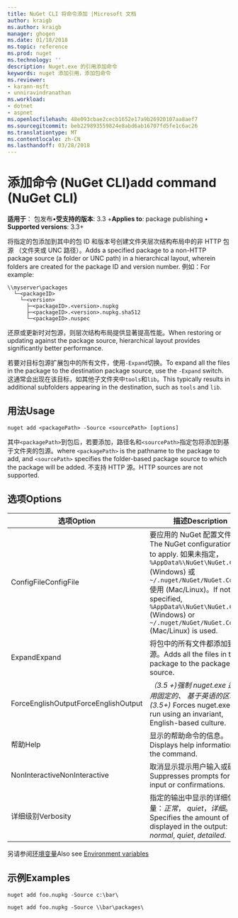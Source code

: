 ```yaml
---
title: NuGet CLI 将命令添加 |Microsoft 文档
author: kraigb
ms.author: kraigb
manager: ghogen
ms.date: 01/18/2018
ms.topic: reference
ms.prod: nuget
ms.technology: ''
description: Nuget.exe 的引用添加命令
keywords: nuget 添加引用，添加包命令
ms.reviewer:
- karann-msft
- unniravindranathan
ms.workload:
- dotnet
- aspnet
ms.openlocfilehash: 48e093cbae2cecb1652e17a9b26920107aa8aef7
ms.sourcegitcommit: beb229893559824e8abd6ab16707fd5fe1c6ac26
ms.translationtype: MT
ms.contentlocale: zh-CN
ms.lasthandoff: 03/28/2018
---
```

# <a name="add-command-nuget-cli"></a><span data-ttu-id="c85e7-104">添加命令 (NuGet CLI)</span><span class="sxs-lookup"><span data-stu-id="c85e7-104">add command (NuGet CLI)</span></span>

<span data-ttu-id="c85e7-105">**适用于**： 包发布&bullet;**受支持的版本**: 3.3 +</span><span class="sxs-lookup"><span data-stu-id="c85e7-105">**Applies to**: package publishing &bullet; **Supported versions**: 3.3+</span></span>

<span data-ttu-id="c85e7-106">将指定的包添加到其中的包 ID 和版本号创建文件夹层次结构布局中的非 HTTP 包源 （文件夹或 UNC 路径）。</span><span class="sxs-lookup"><span data-stu-id="c85e7-106">Adds a specified package to a non-HTTP package source (a folder or UNC path) in a hierarchical layout, wherein folders are created for the package ID and version number.</span></span> <span data-ttu-id="c85e7-107">例如：</span><span class="sxs-lookup"><span data-stu-id="c85e7-107">For example:</span></span>

    \\myserver\packages
      └─<packageID>
        └─<version>
          ├─<packageID>.<version>.nupkg
          ├─<packageID>.<version>.nupkg.sha512
          └─<packageID>.nuspec

<span data-ttu-id="c85e7-108">还原或更新时对包源，则层次结构布局提供显著提高性能。</span><span class="sxs-lookup"><span data-stu-id="c85e7-108">When restoring or updating against the package source, hierarchical layout provides significantly better performance.</span></span>

<span data-ttu-id="c85e7-109">若要对目标包源扩展包中的所有文件，使用`-Expand`切换。</span><span class="sxs-lookup"><span data-stu-id="c85e7-109">To expand all the files in the package to the destination package source, use the `-Expand` switch.</span></span> <span data-ttu-id="c85e7-110">这通常会出现在该目标，如其他子文件夹中`tools`和`lib`。</span><span class="sxs-lookup"><span data-stu-id="c85e7-110">This typically results in additional subfolders appearing in the destination, such as `tools` and `lib`.</span></span>

## <a name="usage"></a><span data-ttu-id="c85e7-111">用法</span><span class="sxs-lookup"><span data-stu-id="c85e7-111">Usage</span></span>

```cli
nuget add <packagePath> -Source <sourcePath> [options]
```

<span data-ttu-id="c85e7-112">其中`<packagePath>`到包后，若要添加，路径名和`<sourcePath>`指定包将添加到基于文件夹的包源。</span><span class="sxs-lookup"><span data-stu-id="c85e7-112">where `<packagePath>` is the pathname to the package to add, and `<sourcePath>` specifies the folder-based package source to which the package will be added.</span></span> <span data-ttu-id="c85e7-113">不支持 HTTP 源。</span><span class="sxs-lookup"><span data-stu-id="c85e7-113">HTTP sources are not supported.</span></span>

## <a name="options"></a><span data-ttu-id="c85e7-114">选项</span><span class="sxs-lookup"><span data-stu-id="c85e7-114">Options</span></span>

| <span data-ttu-id="c85e7-115">选项</span><span class="sxs-lookup"><span data-stu-id="c85e7-115">Option</span></span> | <span data-ttu-id="c85e7-116">描述</span><span class="sxs-lookup"><span data-stu-id="c85e7-116">Description</span></span> |
| --- | --- |
| <span data-ttu-id="c85e7-117">ConfigFile</span><span class="sxs-lookup"><span data-stu-id="c85e7-117">ConfigFile</span></span> | <span data-ttu-id="c85e7-118">要应用的 NuGet 配置文件。</span><span class="sxs-lookup"><span data-stu-id="c85e7-118">The NuGet configuration file to apply.</span></span> <span data-ttu-id="c85e7-119">如果未指定， `%AppData%\NuGet\NuGet.Config` (Windows) 或`~/.nuget/NuGet/NuGet.Config`使用 (Mac/Linux)。</span><span class="sxs-lookup"><span data-stu-id="c85e7-119">If not specified, `%AppData%\NuGet\NuGet.Config` (Windows) or `~/.nuget/NuGet/NuGet.Config` (Mac/Linux) is used.</span></span>|
| <span data-ttu-id="c85e7-120">Expand</span><span class="sxs-lookup"><span data-stu-id="c85e7-120">Expand</span></span> | <span data-ttu-id="c85e7-121">将包中的所有文件都添加到包源。</span><span class="sxs-lookup"><span data-stu-id="c85e7-121">Adds all the files in the package to the package source.</span></span> |
| <span data-ttu-id="c85e7-122">ForceEnglishOutput</span><span class="sxs-lookup"><span data-stu-id="c85e7-122">ForceEnglishOutput</span></span> | <span data-ttu-id="c85e7-123">*（3.5 +)*强制 nuget.exe 运行使用固定的、 基于英语的区域性。</span><span class="sxs-lookup"><span data-stu-id="c85e7-123">*(3.5+)* Forces nuget.exe to run using an invariant, English-based culture.</span></span> |
| <span data-ttu-id="c85e7-124">帮助</span><span class="sxs-lookup"><span data-stu-id="c85e7-124">Help</span></span> | <span data-ttu-id="c85e7-125">显示的帮助命令的信息。</span><span class="sxs-lookup"><span data-stu-id="c85e7-125">Displays help information for the command.</span></span> |
| <span data-ttu-id="c85e7-126">NonInteractive</span><span class="sxs-lookup"><span data-stu-id="c85e7-126">NonInteractive</span></span> | <span data-ttu-id="c85e7-127">取消显示提示用户输入或确认。</span><span class="sxs-lookup"><span data-stu-id="c85e7-127">Suppresses prompts for user input or confirmations.</span></span> |
| <span data-ttu-id="c85e7-128">详细级别</span><span class="sxs-lookup"><span data-stu-id="c85e7-128">Verbosity</span></span> | <span data-ttu-id="c85e7-129">指定的输出中显示的详细信息量：*正常*， *quiet*，*详细*。</span><span class="sxs-lookup"><span data-stu-id="c85e7-129">Specifies the amount of detail displayed in the output: *normal*, *quiet*, *detailed*.</span></span> |

<span data-ttu-id="c85e7-130">另请参阅[环境变量](cli-ref-environment-variables.md)</span><span class="sxs-lookup"><span data-stu-id="c85e7-130">Also see [Environment variables](cli-ref-environment-variables.md)</span></span>

## <a name="examples"></a><span data-ttu-id="c85e7-131">示例</span><span class="sxs-lookup"><span data-stu-id="c85e7-131">Examples</span></span>

```cli
nuget add foo.nupkg -Source c:\bar\

nuget add foo.nupkg -Source \\bar\packages\
```
